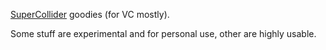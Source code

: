 [SuperCollider](http://supercollider.sourceforge.net) goodies (for VC mostly).

Some stuff are experimental and for personal use, other are highly usable.
